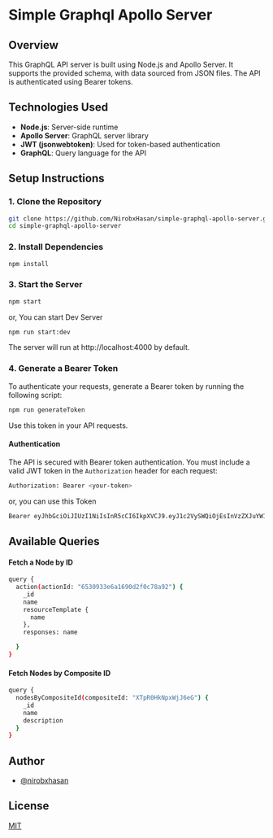 # Simple Graphql Apollo Server

## Overview

This GraphQL API server is built using Node.js and Apollo Server. It supports the provided schema, with data sourced from JSON files. The API is authenticated using Bearer tokens.

## Technologies Used

- **Node.js**: Server-side runtime
- **Apollo Server**: GraphQL server library
- **JWT (jsonwebtoken)**: Used for token-based authentication
- **GraphQL**: Query language for the API

## Setup Instructions

### 1. Clone the Repository

```bash
git clone https://github.com/NirobxHasan/simple-graphql-apollo-server.git
cd simple-graphql-apollo-server
```

### 2. Install Dependencies

```bash
npm install
```

### 3. Start the Server

```bash
npm start
```

or, You can start Dev Server

```bash
npm run start:dev
```

The server will run at http://localhost:4000 by default.

### 4. Generate a Bearer Token

To authenticate your requests, generate a Bearer token by running the following script:

```bash
npm run generateToken
```

Use this token in your API requests.

#### Authentication

The API is secured with Bearer token authentication. You must include a valid JWT token in the `Authorization` header for each request:

```bash
Authorization: Bearer <your-token>
```

or, you can use this Token

```bash
Bearer eyJhbGciOiJIUzI1NiIsInR5cCI6IkpXVCJ9.eyJ1c2VySWQiOjEsInVzZXJuYW1lIjoidGhlcmVkaXQiLCJyb2xlIjoiYWRtaW4iLCJpYXQiOjE3Mjg3MjMwODl9.der-VFjad6dGVImSju8l7QH558ehJjYfPt0G0w5qWUc
```

## Available Queries

#### Fetch a Node by ID

```bash
query {
  action(actionId: "6530933e6a1690d2f0c78a92") {
    _id
    name
    resourceTemplate {
      name
    },
    responses: name

  }
}
```

#### Fetch Nodes by Composite ID

```bash
query {
  nodesByCompositeId(compositeId: "XTpR0HkNpxWjJ6eG") {
    _id
    name
    description
  }
}
```

## Author

- [@nirobxhasan](https://www.github.com/nirobxhasan)

## License

[MIT](https://choosealicense.com/licenses/mit/)
